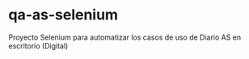 # qa-as-selenium
Proyecto Selenium para automatizar los casos de uso de Diario AS en escritorio (Digital)
